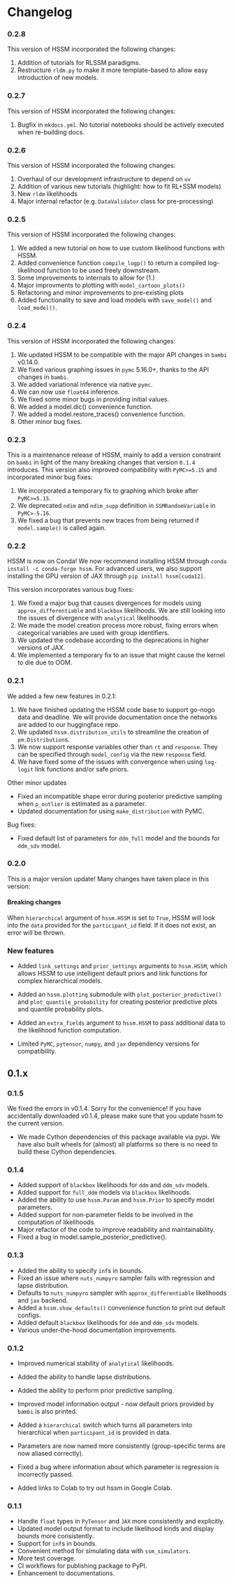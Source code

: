 # Changelog

### 0.2.8

This version of HSSM incorporated the following changes:

1. Addition of tutorials for RLSSM paradigms.
2. Restructure `rldm.py` to make it more template-based to allow easy introduction of new models.

### 0.2.7

This version of HSSM incorporated the following changes:

1. Bugfix in `mkdocs.yml`. No tutorial notebooks should be actively executed when re-building docs.

### 0.2.6

This version of HSSM incorporated the following changes:

1. Overhaul of our development infrastructure to depend on `uv`
2. Addition of various new tutorials (highlight: how to fit RL+SSM models)
3. New `rldm` likelihoods
4. Major internal refactor (e.g. `DataValidator` class for pre-processing)

### 0.2.5

This version of HSSM incorporated the following changes:

1. We added a new tutorial on how to use custom likelihood functions with HSSM.
2. Added convenience function `compile_logp()` to return a compiled log-likelihood function to be used freely downstream.
3. Some improvements to internals to allow for (1.)
4. Major improvments to plotting with `model_cartoon_plots()`
5. Refactoring and minor improvements to pre-existing plots
6. Added functionality to save and load models with `save_model()` and `load_model()`.

### 0.2.4

This version of HSSM incorporated the following changes:

1. We updated HSSM to be compatible with the major API changes in `bambi` v0.14.0.
2. We fixed various graphing issues in `pymc` 5.16.0+, thanks to the API changes in `bambi`.
3. We added variational inference via native `pymc`.
4. We can now use `float64` inference.
5. We fixed some minor bugs in providing initial values.
6. We added a model.dic() convenience function.
7. We added a model.restore_traces() convenience function.
8. Other minor bug fixes.

### 0.2.3

This is a maintenance release of HSSM, mainly to add a version constraint on `bambi` in light of the many breaking changes that version `0.1.4` introduces. This version also improved compatibility with `PyMC>=5.15` and incorporated minor bug fixes:

1. We incorporated a temporary fix to graphing which broke after `PyMC>=5.15`.
2. We deprecated `ndim` and `ndim_supp` definition in `SSMRandomVariable` in `PyMC>-5.16`.
3. We fixed a bug that prevents new traces from being returned if `model.sample()` is called again.

### 0.2.2

HSSM is now on Conda! We now recommend installing HSSM through `conda install -c conda-forge hssm`. For advanced users, we also support installing the GPU version of JAX through `pip install hssm[cuda12]`.

This version incorporates various bug fixes:

1. We fixed a major bug that causes divergences for models using `approx_differentiable` and `blackbox` likelihoods. We are still looking into the issues of divergence with `analytical` likelihoods.
2. We made the model creation process more robust, fixing errors when categorical variables are used with group identifiers.
3. We updated the codebase according to the deprecations in higher versions of JAX.
4. We implemented a temporary fix to an issue that might cause the kernel to die due to OOM.

### 0.2.1

We added a few new features in 0.2.1:

1. We have finished updating the HSSM code base to support go-nogo data and deadline. We will provide documentation once the networks are added to our huggingface repo.
2. We updated `hssm.distribution_utils` to streamline the creation of `pm.Distribution`s.
3. We now support response variables other than `rt` and `response`. They can be specified through `model_config` via the new `response` field.
4. We have fixed some of the issues with convergence when using `log-logit` link functions and/or safe priors.

Other minor updates

- Fixed an incompatible shape error during posterior predictive sampling when `p_outlier` is estimated as a parameter.
- Updated documentation for using `make_distribution` with PyMC.

Bug fixes:

- Fixed default list of parameters for `ddm_full` model and the bounds for `ddm_sdv` model.

### 0.2.0

This is a major version update! Many changes have taken place in this version:

#### Breaking changes

When `hierarchical` argument of `hssm.HSSM` is set to `True`, HSSM will look into the
`data` provided for the `participant_id` field. If it does not exist, an error will
be thrown.

### New features

- Added `link_settings` and `prior_settings` arguments to `hssm.HSSM`, which allows HSSM
  to use intelligent default priors and link functions for complex hierarchical models.

- Added an `hssm.plotting` submodule with `plot_posterior_predictive()` and
  `plot_quantile_probability` for creating posterior predictive plots and quantile
  probability plots.

- Added an `extra_fields` argument to `hssm.HSSM` to pass additional data to the
  likelihood function computation.

- Limited `PyMC`, `pytensor`, `numpy`, and `jax` dependency versions for compatibility.

## 0.1.x

### 0.1.5

We fixed the errors in v0.1.4. Sorry for the convenience! If you have accidentally
downloaded v0.1.4, please make sure that you update hssm to the current version.

- We made Cython dependencies of this package available via pypi. We have also built
  wheels for (almost) all platforms so there is no need to build these Cython
  dependencies.

### 0.1.4

- Added support of `blackbox` likelihoods for `ddm` and `ddm_sdv` models.
- Added support for `full_ddm` models via `blackbox` likelihoods.
- Added the ability to use `hssm.Param` and `hssm.Prior` to specify model parameters.
- Added support for non-parameter fields to be involved in the computation of likelihoods.
- Major refactor of the code to improve readability and maintainability.
- Fixed a bug in model.sample_posterior_predictive().

### 0.1.3

- Added the ability to specify `inf`s in bounds.
- Fixed an issue where `nuts_numpyro` sampler fails with regression and lapse distribution.
- Defaults to `nuts_numpyro` sampler with `approx_differentiable` likelihoods and `jax` backend.
- Added a `hssm.show_defaults()` convenience function to print out default configs.
- Added default `blackbox` likelihoods for `ddm` and `ddm_sdv` models.
- Various under-the-hood documentation improvements.

### 0.1.2

- Improved numerical stability of `analytical` likelihoods.
- Added the ability to handle lapse distributions.
- Added the ability to perform prior predictive sampling.
- Improved model information output - now default priors provided by `bambi` is also printed.
- Added a `hierarchical` switch which turns all parameters into hierarchical
  when `participant_id` is provided in data.
- Parameters are now named more consistently (group-specific terms are now aliased correctly).

- Fixed a bug where information about which parameter is regression is incorrectly passed.
- Added links to Colab to try out hssm in Google Colab.

### 0.1.1

- Handle `float` types in `PyTensor` and `JAX` more consistently and explicitly.
- Updated model output format to include likelihood kinds and display bounds more consistently.
- Support for `inf`s in bounds.
- Convenient method for simulating data with `ssm_simulators`.
- More test coverage.
- CI workflows for publishing package to PyPI.
- Enhancement to documentations.
